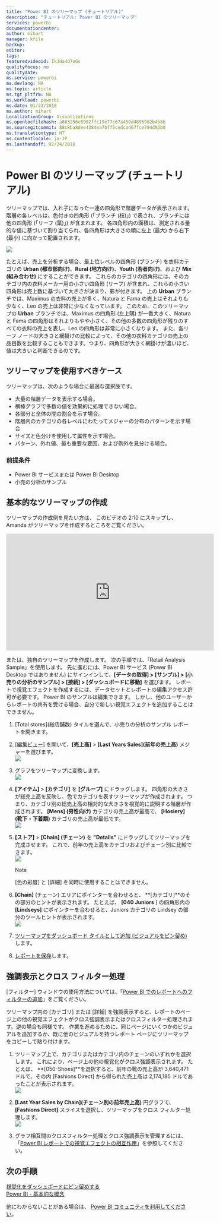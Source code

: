```yaml
---
title: "Power BI のツリーマップ (チュートリアル)"
description: "チュートリアル: Power BI のツリーマップ"
services: powerbi
documentationcenter: 
author: mihart
manager: kfile
backup: 
editor: 
tags: 
featuredvideoid: IkJda4O7oGs
qualityfocus: no
qualitydate: 
ms.service: powerbi
ms.devlang: NA
ms.topic: article
ms.tgt_pltfrm: NA
ms.workload: powerbi
ms.date: 01/23/2018
ms.author: mihart
LocalizationGroup: Visualizations
ms.openlocfilehash: a803256e5902ffc19e77c67a450d4895982b4b8b
ms.sourcegitcommit: 88c8ba8dee4384ea7bff5cedcad67fce784d92b0
ms.translationtype: HT
ms.contentlocale: ja-JP
ms.lasthandoff: 02/24/2018
---
```

# <a name="treemaps-in-power-bi-tutorial"></a>Power BI のツリーマップ (チュートリアル)
ツリーマップでは、入れ子になった一連の四角形で階層データが表示されます。  階層の各レベルは、色付きの四角形 (「ブランチ (枝)」) で表され、ブランチには他の四角形 (「リーフ (葉)」) が含まれます。  各四角形内の面積は、測定される量的な値に基づいて割り当てられ、各四角形は大きさの順に左上 (最大) から右下 (最小) に向かって配置されます。

![](media/power-bi-visualization-treemaps/pbi-nancy_viz_treemap.png)

たとえば、売上を分析する場合、最上位レベルの四角形 (ブランチ) を衣料カテゴリの **Urban (都市部向け)**、**Rural (地方向け)**、**Youth (若者向け)**、および **Mix (組み合わせ)** にすることができます。  これらのカテゴリの四角形には、そのカテゴリ内の衣料メーカー用の小さい四角形 (リーフ) が含まれ、これらの小さい四角形は売上数に基づいて大きさが決まり、影が付きます。  上の **Urban** ブランチでは、Maximus の衣料の売上が多く、Natura と Fama の売上はそれよりも少なく、Leo の売上は非常に少なくなっています。  このため、このツリーマップの **Urban** ブランチでは、Maximus の四角形 (左上隅) が一番大きく、Natura と Fama の四角形はそれよりもやや小さく、その他の多数の四角形が残りのすべての衣料の売上を表し、Leo の四角形は非常に小さくなります。  また、各リーフ ノードの大きさと網掛けの比較によって、その他の衣料カテゴリの売上の品目数を比較することもできます。つまり、四角形が大きく網掛けが濃いほど、値は大きいと判断できるのです。

## <a name="when-to-use-a-treemap"></a>ツリーマップを使用すべきケース
ツリーマップは、次のような場合に最適な選択肢です。

* 大量の階層データを表示する場合。
* 横棒グラフで多数の値を効果的に処理できない場合。
* 各部分と全体の間の割合を示す場合。
* 階層内のカテゴリの各レベルにわたってメジャーの分布のパターンを示す場合
* サイズと色分けを使用して属性を示す場合。
* パターン、外れ値、最も重要な要因、および例外を見分ける場合。

### <a name="prerequisites"></a>前提条件
 - Power BI サービスまたは Power BI Desktop
 - 小売の分析のサンプル

## <a name="create-a-basic-treemap"></a>基本的なツリーマップの作成
ツリーマップの作成例を見たい方は、  このビデオの 2:10 にスキップし、Amanda がツリーマップを作成するところをご覧ください。

<iframe width="560" height="315" src="https://www.youtube.com/embed/IkJda4O7oGs" frameborder="0" allowfullscreen></iframe>

または、独自のツリーマップを作成します。 次の手順では、「Retail Analysis Sample」を使用します。 先に進むには、Power BI サービス (Power BI Desktop ではありません) にサインインして、**[データの取得] \> [サンプル] \> [小売りの分析のサンプル] \> [接続] \> [ダッシュボードに移動]** を選びます。 レポートで視覚エフェクトを作成するには、データセットとレポートの編集アクセス許可が必要です。 Power BI のサンプルは編集できます。 しかし、他のユーザーからレポートの共有を受ける場合、自分で新しい視覚エフェクトを追加することはできません。

1. [Total stores]\(総店舗数\) タイルを選んで、小売りの分析のサンプル レポートを開きます。    
2. [[編集ビュー]](service-interact-with-a-report-in-editing-view.md) を開いて、**[売上高]** > **[Last Years Sales]\(前年の売上高\)** メジャーを選びます。   
   ![](media/power-bi-visualization-treemaps/treemapfirstvalue_new.png)   
3. グラフをツリーマップに変換します。  
   ![](media/power-bi-visualization-treemaps/treemapconvertto_new.png)   
4. **[アイテム]** > **[カテゴリ]** を **[グループ]** にドラッグします。 四角形の大きさが総売上高を反映し、色でカテゴリを表すツリーマップが作成されます。  つまり、カテゴリ別の総売上高の相対的な大きさを視覚的に説明する階層が作成されます。  **\[Mens] \(男性向け)** カテゴリの売上高が最高で、 **\[Hosiery] \(靴下・下着類)** カテゴリの売上高が最低です。   
   ![](media/power-bi-visualization-treemaps/treemapcomplete_new.png)   
5. **[ストア]** > **\[Chain] \(チェーン)** を **"Details"** にドラッグしてツリーマップを完成させます。 これで、前年の売上高をカテゴリおよびチェーン別に比較できます。   
   ![](media/power-bi-visualization-treemaps/treemap_addgroup_new.png)
   
   > [!NOTE]
   > [色の彩度] と [詳細] を同時に使用することはできません。
   > 
   > 
5. **[Chain]** (チェーン) エリアにポインターを合わせると、 **[カテゴリ]**のその部分のヒントが表示されます。  たとえば、 **[040 Juniors** ] の四角形内の **[Lindseys]** にポインターを合わせると、Juniors カテゴリの Lindsey の部分のツールヒントが表示されます。  
   ![](media/power-bi-visualization-treemaps/treemaphoverdetail_new.png)
6. [ツリーマップをダッシュボード タイルとして追加 (ビジュアルをピン留め)](service-dashboard-tiles.md) します。 
7. [レポートを保存](service-report-save.md)します。

## <a name="highlighting-and-cross-filtering"></a>強調表示とクロス フィルター処理
[フィルター] ウィンドウの使用方法については、「[Power BI でのレポートへのフィルターの追加](power-bi-report-add-filter.md)」をご覧ください。

ツリーマップ内の [カテゴリ] または [詳細] を強調表示すると、レポートのページ上の他の視覚エフェクトがクロス強調表示またはクロスフィルター処理されます。逆の場合も同様です。 作業を進めるために、同じページにいくつかのビジュアルを追加するか、既に他のビジュアルを持つレポート ページにツリーマップをコピーして貼り付けます。

1. ツリーマップ上で、カテゴリまたはカテゴリ内のチェーンのいずれかを選択します。  これにより、ページ上の他の視覚化がクロス強調表示されます。 たとえば、 **[050-Shoes]**を選択すると、前年の靴の売上高が 3,640,471 ドルで、その内 [Fashions Direct] から得られた売上高は 2,174,185 ドルであったことが表示されます。  
   ![](media/power-bi-visualization-treemaps/treemaphiliting.png)

2. **[Last Year Sales by Chain]\(チェーン別の前年売上高\)** 円グラフで、**[Fashions Direct]** スライスを選択し、ツリーマップをクロス フィルター処理します。  
   ![](media/power-bi-visualization-treemaps/treemapnoowl.gif)    

3. グラフ相互間のクロスフィルター処理とクロス強調表示を管理するには、「[Power BI レポートでの視覚エフェクトの相互作用](service-reports-visual-interactions.md)」を参照してください。

## <a name="next-steps"></a>次の手順
[視覚化をダッシュボードにピン留めする](service-dashboard-pin-tile-from-report.md)  
[Power BI - 基本的な概念](service-basic-concepts.md)  

他にわからないことがある場合は、 [Power BI コミュニティを利用してください](http://community.powerbi.com/)。  

